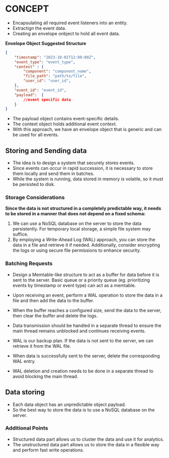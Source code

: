 # CONCEPT
- Encapsulating all required event listeners into an entity.  
- Extractign the event data.  
- Creating an envelope onbject to hold all event data.  

**Envelope Object Suggested Structure**

```json
{
    "timestamp": "2023-10-01T12:00:00Z",
    "event_type": "event_type",
    "context" : {
        "component": "component_name",
        "file_path": "path/to/file",
        "user_id": "user_id",
    },
    "event_id": "event_id",
    "payload":  {
        //event specific data
    }
}
```
- The payload object contains event-specific details.
- The context object holds additional event context.
- With this approach, we have an envelope object that is generic and can be used for all events.


## Storing and Sending data
- The idea is to design a system that securely stores events.  
- Since events can occur in rapid succession, it is necessary to store them locally and send them in batches.  
- While the system is running, data stored in memory is volatile, so it must be persisted to disk.  

### Storage Considerations

**Since the data is not structured in a completely predictable way, it needs to be stored in a manner that does not depend on a fixed schema:**

1. We can use a NoSQL database on the server to store the data persistently. For temporary local storage, a simple file system may suffice.  
2. By employing a Write-Ahead Log (WAL) approach, you can store the data in a file and retrieve it if needed. Additionally, consider encrypting the logs or using secure file permissions to enhance security.  

### Batching Requests

- Design a Memtable-like structure to act as a buffer for data before it is sent to the server. Basic queue or a priority queue (eg. prioritizing events by timestamp or event type) can act as a memtable.  

- Upon receiving an event, perform a WAL operation to store the data in a file and then add the data to the buffer.  

- When the buffer reaches a configured size, send the data to the server, then clear the buffer and delete the logs.  

- Data transmission should be handled in a separate thread to ensure the main thread remains unblocked and continues receiving events.  

- WAL is our backup plan. If the data is not sent to the server, we can retrieve it from the WAL file.

- When data is successfully sent to the server, delete the corresponding WAL entry.

- WAL deletion and creation needs to be done in a separate thread to avoid blocking the main thread.

## Data storing 

- Each data object has an unpredictable object payload. 
- So the best way to store the data is to use a NoSQL database on the server.

### Additional Points

- Structured data part allows us to cluster the data and use it for analytics.
- The unstructured data part allows us to store the data in a flexible way and perform fast write operations.
